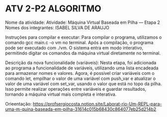 # ATV 2-P2 ALGORITMO
Nome da atividade: Atividade: Máquina Virtual Baseada em Pilha — Etapa 2 
Nomes dos integrantes: ISABEL SILVA DE ARAUJO

Instruções para compilar e executar:
  Para compilar o programa, utilizamos o comando gcc main.c -o vm no terminal. Após a compilação, o programa pode ser executado com ./vm. O sistema entra em modo interativo, permitindo digitar os comandos da máquina virtual diretamente no terminal.

Descrição da nova funcionalidade (variáveis):
  Nesta etapa, foi adicionada ao programa a funcionalidade de variáveis, utilizando uma lista encadeada para armazenar nomes e valores. Agora, é possível criar variáveis com o comando let, empilhar o valor de uma variável com push_var e atualizar o valor de uma variável com   set_var, usando o valor que está no topo da pilha. Isso permite realizar operações entre variáveis e guardar resultados, tornando a máquina virtual mais completa e interativa.

Orieentação: https://profsergiocosta.notion.site/Laborat-rio-Um-REPL-para-uma-m-quina-baseada-em-pilha-31614c015b68430c864077eb25d214b2  
